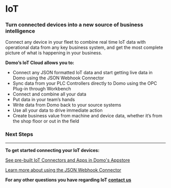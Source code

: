 # IoT

<h3><strong>Turn connected devices into a new source of business intelligence</strong></h3>
Connect any device in your fleet to combine real time IoT data with operational data from any key business system, and get the most complete picture of what is happening in your business.


<strong>Domo’s IoT Cloud allows you to:</strong>
<ul>
 	<li>Connect any JSON formatted IoT data and start getting live data in Domo using the JSON Webhook Connector</li>
 	<li>Sync data from your PLC Controllers directly to Domo using the OPC Plug-in through Workbench</li>
 	<li>Connect and combine all your data</li>
 	<li>Put data in your team’s hands</li>
 	<li>Write data from Domo back to your source systems</li>
 	<li>Use all your data to drive immediate action</li>
 	<li>Create business value from machine and device data, whether it’s from the shop floor or out in the field</li>
</ul>


### Next Steps
---
**To get started connecting your IoT devices:**

[See pre-built IoT Connectors and Apps in Domo's Appstore](http://www.domo.com/appstore/apps?category=IoT)

[Learn more about using the JSON Webhook Connector](https://domohelp.domo.com/hc/en-us/articles/360042931494-JSON-Webhook-Connector)

**For any other questions you have regarding IoT [contact us](https://www.domo.com/form/iot)**